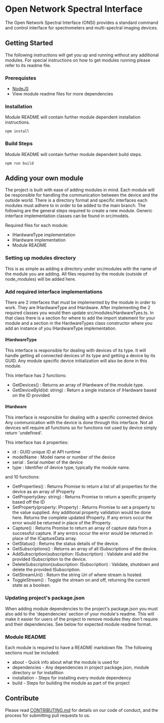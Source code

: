 # Open Network Spectral Interface

The Open Network Spectral Interface (ONSI) provides a standard command and control interface for spectrometers and multi-spectral imaging devices.

## Getting Started

The following instructions will get you up and running without any additional modules. For special instructions on how to get modules running please refer to its readme file.

### Prerequistes

* [NodeJS](https://nodejs.org)
* View module readme files for more dependencies

### Installation

Module README will contain further module dependent installation instructions.

``` command
npm install
```

### Build Steps

Module README will contain further module dependent build steps.

``` command
npm run build
```

## Adding your own module

The project is built with ease of adding modules in mind. Each module will be responsible for handling the communication between the device and the outside world.
There is a directory format and specific interfaces each modules must adhere to in order to be added to the main branch.
The following are the general steps required to create a new module. Generic interface implementation classes can be found in src/models.

Required files for each module:

* IHardwareType implementation
* IHardware implementation
* Module README

### Setting up modules directory

This is as simple as adding a directory under src/modules with the name of the module you are adding. All files required by the module (outside of node_modules) will be added here.

### Add required interface implementations

There are 2 interfaces that must be implemented by the module in order to work. They are IHardwareType and IHardware. After implementing the 2 required classes you would then update src/modules/HardwareTyes.ts. In that class there is a section for where to add the import statement for your module and a section in the HardwareTypes class constructor where you add an instance of you IHardwareType implementation.

#### IHardwareType

This interface is responsible for dealing with devices of its type. It will handle getting all connected devices of its type and getting a device by its GUID.
Any module specific device initialization will also be done in this module.

This interface has 2 functions:

* GetDevices() : Returns an array of IHardware of the module type.
* GetDeviceById(id: string) : Return a single instance of IHardware based on the ID provided

#### IHardware

This interface is responsible for dealing with a specific connected device. Any communication with the device is done through this interface. Not all devices will require all functions so for functions not used by device simply return 'undefined'.

This interface has 4 properties:

* id : GUID unique ID at API runtime
* modelName : Model name or number of the device
* serial : Serial number of the device
* type : Identifier of device type, typically the module name.

and 10 functions:

* GetProperties() : Returns Promise to return a list of all properties for the device as an array of IProperty
* GetProperty(key: string) : Returns Promise to return a specific property based off the ID
* SetProperty(property: IProperty) : Returns Promise to set a property to the value supplied. Any additional property validation would be done here. Returns the complete updated IProperty. If any errors occur the error would be returned in place of the IProperty.
* Capture() : Returns Promise to return an array of capture data from a successful capture. If any errors occur the error would be returned in place of the ICaptureData array.
* GetStatus() : Returns the status details of the device.
* GetSubscriptions() : Returns an array of all ISubscriptions of the device.
* AddSubscription(subscription: ISubscription) : Validate and add the provided ISubscription to the device.
* DeleteSubscription(subscription: ISubscription) : Validate, shutdown and delete the provided ISubscription.
* GetStreamUri() : Return the string Uri of where stream is hosted.
* ToggleStream() : Toggle the stream on and off, returning the current state as a boolean.

### Updating project's package.json

When adding module dependencies to the project's package.json you must also add to the 'dependencies' section of your module's readme. This will make it easier for users of the project to remove modules they don't require and their dependencies. See below for expected module readme format.

### Module README

Each module is required to have a README markdown file. The following sections must be included:

* about - Quick info about what the module is used for
* dependencies - Any dependencies in project package.json, module directory or for installtion
* installation - Steps for installing every module dependency
* build - Steps for building the module as part of the project

## Contribute

Please read [CONTRIBUTING.md](https://github.com/StreamTechInc/open-network-spectral-interface/blob/master/CONTRIBUTING.md) for details on our code of conduct, and the process for submitting pull requests to us.
